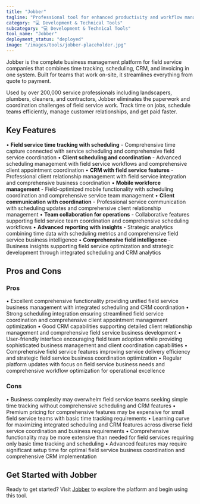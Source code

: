 ```yaml
---
title: "Jobber"
tagline: "Professional tool for enhanced productivity and workflow management"
category: "💻 Development & Technical Tools"
subcategory: "💻 Development & Technical Tools"
tool_name: "Jobber"
deployment_status: "deployed"
image: "/images/tools/jobber-placeholder.jpg"
---
```

Jobber is the complete business management platform for field service companies that combines time tracking, scheduling, CRM, and invoicing in one system. Built for teams that work on-site, it streamlines everything from quote to payment.

Used by over 200,000 service professionals including landscapers, plumbers, cleaners, and contractors, Jobber eliminates the paperwork and coordination challenges of field service work. Track time on jobs, schedule teams efficiently, manage customer relationships, and get paid faster.

## Key Features

• **Field service time tracking with scheduling** - Comprehensive time capture connected with service scheduling and comprehensive field service coordination
• **Client scheduling and coordination** - Advanced scheduling management with field service workflows and comprehensive client appointment coordination
• **CRM with field service features** - Professional client relationship management with field service integration and comprehensive business coordination
• **Mobile workforce management** - Field-optimized mobile functionality with scheduling coordination and comprehensive service team management
• **Client communication with coordination** - Professional service communication with scheduling updates and comprehensive client relationship management
• **Team collaboration for operations** - Collaborative features supporting field service team coordination and comprehensive scheduling workflows
• **Advanced reporting with insights** - Strategic analytics combining time data with scheduling metrics and comprehensive field service business intelligence
• **Comprehensive field intelligence** - Business insights supporting field service optimization and strategic development through integrated scheduling and CRM analytics

## Pros and Cons

### Pros
• Excellent comprehensive functionality providing unified field service business management with integrated scheduling and CRM coordination
• Strong scheduling integration ensuring streamlined field service coordination and comprehensive client appointment management optimization
• Good CRM capabilities supporting detailed client relationship management and comprehensive field service business development
• User-friendly interface encouraging field team adoption while providing sophisticated business management and client coordination capabilities
• Comprehensive field service features improving service delivery efficiency and strategic field service business coordination optimization
• Regular platform updates with focus on field service business needs and comprehensive workflow optimization for operational excellence

### Cons
• Business complexity may overwhelm field service teams seeking simple time tracking without comprehensive scheduling and CRM features
• Premium pricing for comprehensive features may be expensive for small field service teams with basic time tracking requirements
• Learning curve for maximizing integrated scheduling and CRM features across diverse field service coordination and business requirements
• Comprehensive functionality may be more extensive than needed for field services requiring only basic time tracking and scheduling
• Advanced features may require significant setup time for optimal field service business coordination and comprehensive CRM implementation
## Get Started with Jobber

Ready to get started? Visit [Jobber](https://jobber.com) to explore the platform and begin using this tool.
